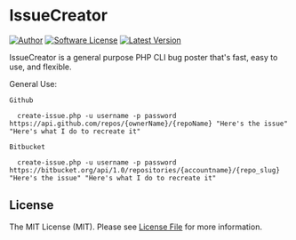 IssueCreator
======

[![Author](http://img.shields.io/badge/author-@kylesamaniego-blue.svg?style=flat-square)](https://twitter.com/KyleSamaniego)
[![Software License](https://img.shields.io/badge/license-MIT-brightgreen.svg?style=flat-square)](LICENSE.md)
[![Latest Version](http://img.shields.io/badge/version-1.0.0-blue.svg?style=flat-square)](https://twitter.com/KyleSamaniego)

IssueCreator is a general purpose PHP CLI bug poster that's fast, easy to use, and flexible.  

General Use:

    Github
    
      create-issue.php -u username -p password https://api.github.com/repos/{ownerName}/{repoName} "Here's the issue" "Here's what I do to recreate it"
    
    Bitbucket
    
      create-issue.php -u username -p password https://bitbucket.org/api/1.0/repositories/{accountname}/{repo_slug} "Here's the issue" "Here's what I do to recreate it"
 

## License

The MIT License (MIT). Please see [License File](LICENSE) for more information.
